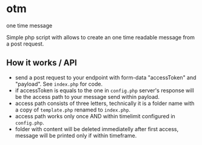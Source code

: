 # otm
one time message


Simple php script with allows to create an one time readable message from a post request.

## How it works / API
* send a post request to your endpoint with form-data "accessToken" and "payload". See `index.php` for code.
* if accessToken is equals to the one in `config.php` server's response will be the access path to your message send within payload.
* access path consists of three letters, technically it is a folder name with a copy of `template.php` renamed to `index.php`.
* access path works only once AND within timelimit configured in `config.php`.
* folder with content will be deleted immediatelly after first access, message will be printed only if within timeframe.
